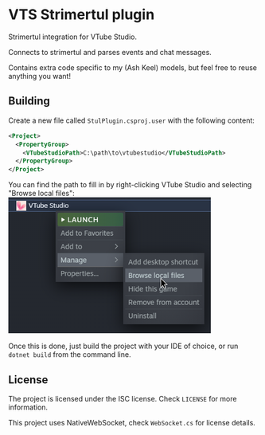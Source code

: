 # VTS Strimertul plugin

Strimertul integration for VTube Studio.

Connects to strimertul and parses events and chat messages.

Contains extra code specific to my (Ash Keel) models, but feel free to reuse anything you want!

## Building

Create a new file called `StulPlugin.csproj.user` with the following content:

```xml
<Project>
  <PropertyGroup>
    <VTubeStudioPath>C:\path\to\vtubestudio</VTubeStudioPath>
  </PropertyGroup>
</Project>
```

You can find the path to fill in by right-clicking VTube Studio and selecting "Browse local files":
![VTube Studio path](readme_pics/vts-location.png)

Once this is done, just build the project with your IDE of choice, or run `dotnet build` from the command line.

## License

The project is licensed under the ISC license. Check `LICENSE` for more information.

This project uses NativeWebSocket, check `WebSocket.cs` for license details.
